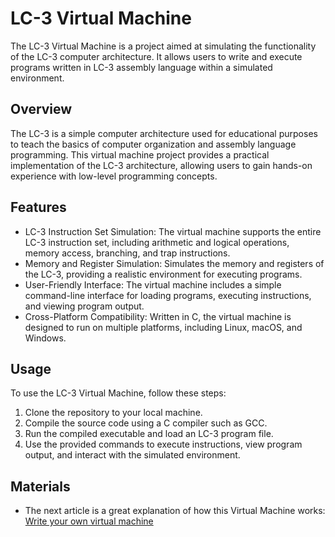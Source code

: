 # LC-3 Virtual Machine

The LC-3 Virtual Machine is a project aimed at simulating the functionality of the LC-3 computer architecture. It allows users to write and execute programs written in LC-3 assembly language within a simulated environment.
## Overview

The LC-3 is a simple computer architecture used for educational purposes to teach the basics of computer organization and assembly language programming. This virtual machine project provides a practical implementation of the LC-3 architecture, allowing users to gain hands-on experience with low-level programming concepts.
## Features

- LC-3 Instruction Set Simulation: The virtual machine supports the entire LC-3 instruction set, including arithmetic and logical operations, memory access, branching, and trap instructions.
- Memory and Register Simulation: Simulates the memory and registers of the LC-3, providing a realistic environment for executing programs.
- User-Friendly Interface: The virtual machine includes a simple command-line interface for loading programs, executing instructions, and viewing program output.
- Cross-Platform Compatibility: Written in C, the virtual machine is designed to run on multiple platforms, including Linux, macOS, and Windows.

## Usage

To use the LC-3 Virtual Machine, follow these steps:

1. Clone the repository to your local machine.
2. Compile the source code using a C compiler such as GCC.
3. Run the compiled executable and load an LC-3 program file.
4. Use the provided commands to execute instructions, view program output, and interact with the simulated environment.

## Materials
- The next article is a great explanation of how this Virtual Machine works: [Write your own virtual machine](https://www.jmeiners.com/lc3-vm/)
